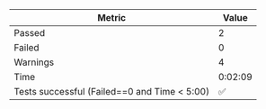 | Metric | Value |
|--------|-------|
| Passed | 2 |
| Failed | 0 |
| Warnings | 4 |
| Time | 0:02:09 |
| Tests successful (Failed==0 and Time < 5:00) | ✅ |
